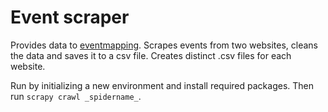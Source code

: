 # Event scraper

Provides data to [eventmapping](https://github.com/BoSott/eventmapping). Scrapes events from two websites, cleans the data and saves it to a csv file.
Creates distinct .csv files for each website.

Run by initializing a new environment and install required packages. Then run `scrapy crawl _spidername_`.
